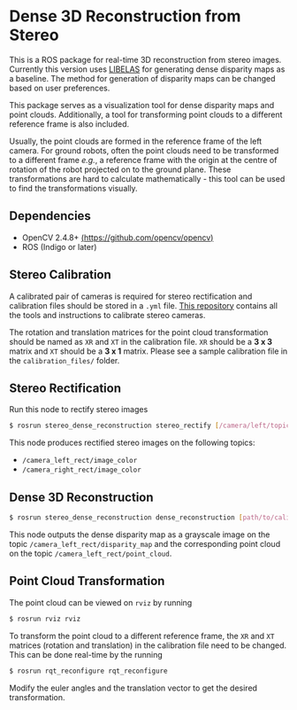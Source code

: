 # Dense 3D Reconstruction from Stereo

This is a ROS package for real-time 3D reconstruction from stereo images. Currently this version uses [LIBELAS](http://www.cvlibs.net/software/libelas/) for generating dense disparity maps as a baseline. The method for generation of disparity maps can be changed based on user preferences.

This package serves as a visualization tool for dense disparity maps and point clouds. Additionally, a tool for transforming point clouds to a different reference frame is also included. 

Usually, the point clouds are formed in the reference frame of the left camera. For ground robots, often the point clouds need to be transformed to a different frame *e.g.*, a reference frame with the origin at the centre of rotation of the robot projected on to the ground plane. These transformations are hard to calculate mathematically - this tool can be used to find the transformations visually.

## Dependencies

- OpenCV 2.4.8+ [(https://github.com/opencv/opencv)](https://github.com/opencv/opencv)
- ROS (Indigo or later)

## Stereo Calibration

A calibrated pair of cameras is required for stereo rectification and calibration files should be stored in a `.yml` file. [This repository](https://github.com/sourishg/stereo-calibration) contains all the tools and instructions to calibrate stereo cameras.

The rotation and translation matrices for the point cloud transformation should be named as `XR` and `XT` in the calibration file. `XR` should be a **3 x 3** matrix and `XT` should be a **3 x 1** matrix. Please see a sample calibration file in the `calibration_files/` folder.

## Stereo Rectification

Run this node to rectify stereo images

```bash
$ rosrun stereo_dense_reconstruction stereo_rectify [/camera/left/topic] [/camera/right/topic] [path/to/calib/file.yml]
```

This node produces rectified stereo images on the following topics:

- `/camera_left_rect/image_color`
- `/camera_right_rect/image_color`

## Dense 3D Reconstruction

```bash
$ rosrun stereo_dense_reconstruction dense_reconstruction [path/to/calib/file.yml]
```

This node outputs the dense disparity map as a grayscale image on the topic `/camera_left_rect/disparity_map` and the corresponding point cloud on the topic `/camera_left_rect/point_cloud`.

## Point Cloud Transformation

The point cloud can be viewed on `rviz` by running

```bash
$ rosrun rviz rviz
```

To transform the point cloud to a different reference frame, the `XR` and `XT` matrices (rotation and translation) in the calibration file need to be changed. This can be done real-time by the running

```bash
$ rosrun rqt_reconfigure rqt_reconfigure
```

Modify the euler angles and the translation vector to get the desired transformation.